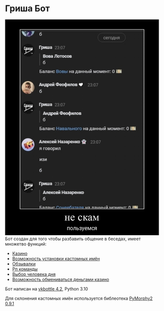 # Гриша Бот
![alt text](markdowns/images/scam.jpg "казино")
Бот создан для того чтобы разбавить общение в беседах, имеет множетво функций:

- [Казино](/modules/casino.py)
- [Возможность установки кастомных имён](/modules/custom_names.py)
- [Обзывалки](/modules/insults.py)
- [Рп команды](/modules/rp.py)
- [Выбор человека дня](/modules/person_of_day.py)
- [Возможность обмениваться деньгами казино](/modules/balance.py)

Бот написан на [vkbottle 4.2](https://github.com/vkbottle/vkbottle/tree/v4.x), Python 3.10


Для склонения кастомных имён используется библеотека [PyMorphy2 0.9.1](https://github.com/kmike/pymorphy2/releases/tag/0.9.1)
